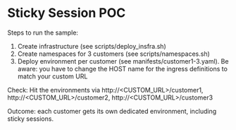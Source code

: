 # Sticky Session POC #

Steps to run the sample:

1. Create infrastructure (see scripts/deploy_insfra.sh)
2. Create namespaces for 3 customers (see scripts/namespaces.sh)
3. Deploy environment per customer (see manifests/customer1-3.yaml). Be aware: you have to change the HOST name for the ingress definitions to match your custom URL

Check: Hit the environments via http://<CUSTOM_URL>/customer1, http://<CUSTOM_URL>/customer2, http://<CUSTOM_URL>/customer3 

Outcome: each customer gets its own dedicated environment, including sticky sessions.
